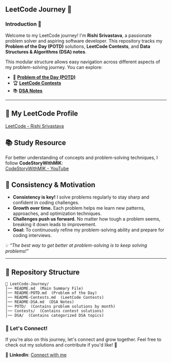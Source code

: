 ## **LeetCode Journey 🚀**

### **Introduction 📌**
Welcome to my LeetCode journey! I'm **Rishi Srivastava**, a passionate problem solver and aspiring software developer. This repository tracks my **Problem of the Day (POTD)** solutions, **LeetCode Contests**, and **Data Structures & Algorithms (DSA) notes**.

This modular structure allows easy navigation across different aspects of my problem-solving journey. You can explore:

- 📆 **[Problem of the Day (POTD)](README-POTD.md)**
- 🏆 **[LeetCode Contests](README-Contests.md)**
- 📚 **[DSA Notes](README-DSA.md)**

---

## 🔗 **My LeetCode Profile**
[LeetCode - Rishi Srivastava](https://leetcode.com/u/rishisrivastava78/)

## 📚 **Study Resource**
For better understanding of concepts and problem-solving techniques, I follow **CodeStoryWithMIK**:  
[CodeStoryWithMIK - YouTube](https://www.youtube.com/@codestorywithMIK)

## **🚀 Consistency & Motivation**
- **Consistency is key!** I solve problems regularly to stay sharp and confident in coding challenges.
- **Growth over time.** Each problem helps me learn new patterns, approaches, and optimization techniques.
- **Challenges push us forward.** No matter how tough a problem seems, breaking it down leads to improvement.
- **Goal:** To continuously refine my problem-solving ability and prepare for coding interviews.

💡 *“The best way to get better at problem-solving is to keep solving problems!”*

---

## **📅 Repository Structure**
```
📂 LeetCode-Journey/
│── README.md  (Main Summary File)
│── README-POTD.md  (Problem of the Day)
│── README-Contests.md  (LeetCode Contests)
│── README-DSA.md  (DSA Notes)
│── POTD/  (Contains problem solutions by month)
│── Contests/  (Contains contest solutions)
│── DSA/  (Contains categorized DSA topics)
```

### **🚀 Let's Connect!**
If you're also on this journey, let's connect and grow together. Feel free to check out my solutions and contribute if you'd like! 🤝  

🔗 **LinkedIn**: [Connect with me](https://www.linkedin.com/in/rishisrivastava07/)
